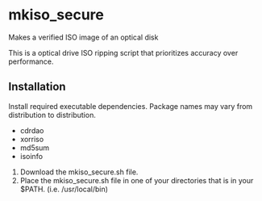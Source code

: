 # mkiso_secure
Makes a verified ISO image of an optical disk

This is a optical drive ISO ripping script that prioritizes accuracy over performance.

## Installation

Install required executable dependencies. Package names may vary from distribution to distribution.
* cdrdao
* xorriso
* md5sum
* isoinfo
 
1. Download the mkiso_secure.sh file. 
1. Place the mkiso_secure.sh file in one of your directories that is in your $PATH. (i.e. /usr/local/bin)